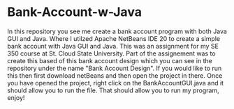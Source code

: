 # Bank-Account-w-Java
In this repository you see me create a bank account program with both Java GUI and Java. Where I utilzed Apache NetBeans IDE 20 to create a simple bank account with Java GUI and Java. This was an assignment for my SE 350 course at St. Cloud State University. Part of the assignement was to create this based of this bank account design which you can see in the repository under the name "Bank Account Design".
If you would like to run this then first download netBeans and then open the project in there. Once you have opened the project, right click on the BankAccountGUI.java and it should allow you to run the file. That should allow you to run my program, enjoy!
